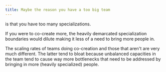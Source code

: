 ```yaml
---
title: Maybe the reason you have a too big team
---
```


is that you have too many specializations.

If you were to co-create more, the heavily demarcated specialization boundaries would dilute making it less of a need to bring more people in.

The scaling rates of teams doing co-creation and those that aren't are very much different. The latter tend to bloat because unbalanced capacities in the team tend to cause way more bottlenecks that need to be addressed by bringing in more (heavily specialized) people.
